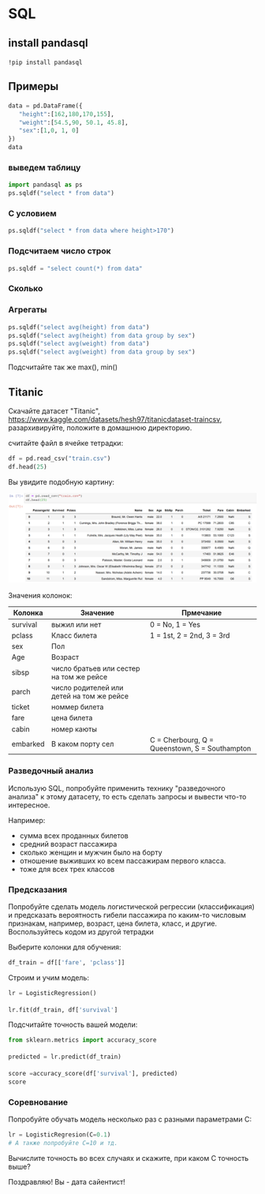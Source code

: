 # SQL

## install pandasql

`!pip install pandasql`

## Примеры

```python
data = pd.DataFrame({
   "height":[162,180,170,155],
   "weight":[54.5,90, 50.1, 45.8],
   "sex":[1,0, 1, 0]
})
data
```


### выведем таблицу

```python
import pandasql as ps
ps.sqldf("select * from data")
```

### С условием

```python
ps.sqldf("select * from data where height>170")
```

### Подсчитаем число строк

```python
ps.sqldf = "select count(*) from data"
```

### Сколько 


### Агрегаты

```python
ps.sqldf("select avg(height) from data")
ps.sqldf("select avg(height) from data group by sex")
ps.sqldf("select avg(weight) from data")
ps.sqldf("select avg(weight) from data group by sex")
```

Подсчитайте так же max(), min()

## Titanic

Скачайте датасет "Titanic", https://www.kaggle.com/datasets/hesh97/titanicdataset-traincsv, разархивируйте, положите в домашнюю директорию.


считайте файл в ячейке тетрадки:

```python
df = pd.read_csv("train.csv")
df.head(25)
```

Вы увидите подобную картину:

![titanic-1](../img/ml-titanic-1.png) 

Значения колонок:

| Колонка | Значение      | Прмечание                      |
----------|---------------|---------------------------------
| survival |	выжил или нет |	0 = No, 1 = Yes|
| pclass |	Класс билета |	1 = 1st, 2 = 2nd, 3 = 3rd|
| sex |	Пол 	
| Age |	Возраст 	
| sibsp | число братьев или сестер на том же рейсе | 	
| parch |	число родителей или детей на том же рейсе |	
| ticket |	номмер билета 	|
| fare |	цена билета 	|
| cabin |	номер каюты 	|
| embarked | 	В каком порту сел |	C = Cherbourg, Q = Queenstown, S = Southampton


### Разведочный анализ 

Использую SQL, попробуйте применить технику "разведочного анализа" к этому датасету, то есть сделать запросы и вывести что-то интересное.

Например:

* сумма всех проданных билетов
* средний возраст пассажира
* сколько женщин и мужчин было на борту
* отношение выживших ко всем пассажирам первого класса.
* тоже для всех трех классов

### Предсказания

Попробуйте сделать модель логистической регрессии (классификация) и предсказать вероятность гибели пассажира по каким-то числовым признакам, например, возраст, цена билета, класс, и другие. Воспользуйтесь кодом из другой тетрадки

Выберите колонки для обучения:

```python
df_train = df[['fare', 'pclass']]
```

Строим и учим модель:

```python
lr = LogisticRegression()

lr.fit(df_train, df['survival']
```


Подсчитайте точность вашей модели:

```python
from sklearn.metrics import accuracy_score

predicted = lr.predict(df_train)

score =accuracy_score(df['survival'], predicted)
score
```

### Соревнование

Попробуйте обучать модель несколько раз c разными параметрами С:

```python
lr = LogisticRegresion(C=0.1)
# А также попробуйте С=10 и тд.
```
Вычислите точность во всех случаях и скажите, при каком С точность выше?

Поздравляю! Вы - дата сайентист!


